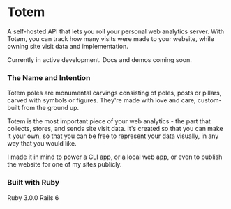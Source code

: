 # Totem

A self-hosted API that lets you roll your personal web analytics server. With Totem, you can track how many visits were made to your website, while owning site visit data and implementation.

Currently in active development. Docs and demos coming soon.

### The Name and Intention
Totem poles are monumental carvings consisting of poles, posts or pillars, carved with symbols or figures. They're made with love and care, custom-built from the ground up. 

Totem is the most important piece of your web analytics - the part that collects, stores, and sends site visit data. It's created so that you can make it your own, so that you can be free to represent your data visually, in any way that you would like. 

I made it in mind to power a CLI app, or a local web app, or even to publish the website for one of my sites publicly.

### Built with Ruby
Ruby 3.0.0
Rails 6
